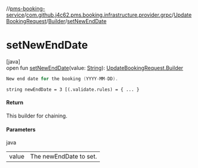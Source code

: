 //[pms-booking-service](../../../../index.md)/[com.github.j4c62.pms.booking.infrastructure.provider.grpc](../../index.md)/[UpdateBookingRequest](../index.md)/[Builder](index.md)/[setNewEndDate](set-new-end-date.md)

# setNewEndDate

[java]\
open fun [setNewEndDate](set-new-end-date.md)(value: [String](https://docs.oracle.com/en/java/javase/23/docs/api/java.base/java/lang/String.html)): [UpdateBookingRequest.Builder](index.md)

```kotlin
New end date for the booking (YYYY-MM-DD).

```

`string newEndDate = 3 [(.validate.rules) = { ... }`

#### Return

This builder for chaining.

#### Parameters

java

| | |
|---|---|
| value | The newEndDate to set. |
